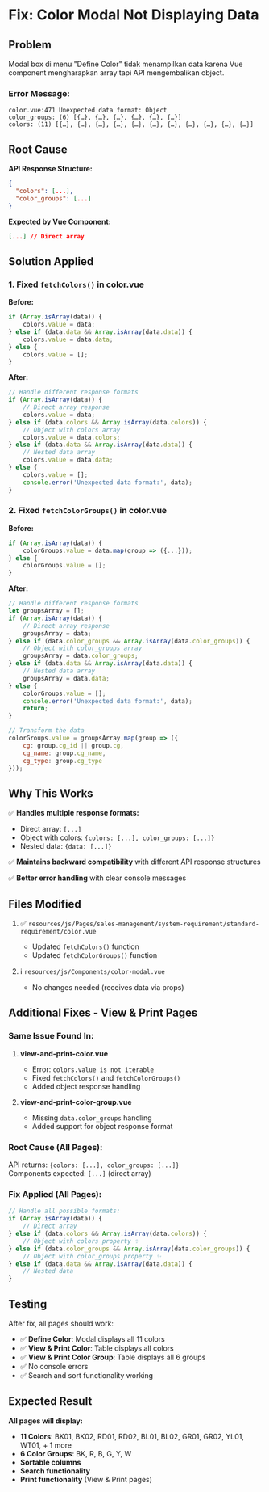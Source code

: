 # Fix: Color Modal Not Displaying Data

## Problem
Modal box di menu "Define Color" tidak menampilkan data karena Vue component mengharapkan array tapi API mengembalikan object.

### Error Message:
```
color.vue:471 Unexpected data format: Object
color_groups: (6) [{…}, {…}, {…}, {…}, {…}, {…}]
colors: (11) [{…}, {…}, {…}, {…}, {…}, {…}, {…}, {…}, {…}, {…}, {…}]
```

## Root Cause

**API Response Structure:**
```json
{
  "colors": [...],
  "color_groups": [...]
}
```

**Expected by Vue Component:**
```json
[...] // Direct array
```

## Solution Applied

### 1. Fixed `fetchColors()` in color.vue

**Before:**
```javascript
if (Array.isArray(data)) {
    colors.value = data;
} else if (data.data && Array.isArray(data.data)) {
    colors.value = data.data;
} else {
    colors.value = [];
}
```

**After:**
```javascript
// Handle different response formats
if (Array.isArray(data)) {
    // Direct array response
    colors.value = data;
} else if (data.colors && Array.isArray(data.colors)) {
    // Object with colors array
    colors.value = data.colors;
} else if (data.data && Array.isArray(data.data)) {
    // Nested data array
    colors.value = data.data;
} else {
    colors.value = [];
    console.error('Unexpected data format:', data);
}
```

### 2. Fixed `fetchColorGroups()` in color.vue

**Before:**
```javascript
if (Array.isArray(data)) {
    colorGroups.value = data.map(group => ({...}));
} else {
    colorGroups.value = [];
}
```

**After:**
```javascript
// Handle different response formats
let groupsArray = [];
if (Array.isArray(data)) {
    // Direct array response
    groupsArray = data;
} else if (data.color_groups && Array.isArray(data.color_groups)) {
    // Object with color_groups array
    groupsArray = data.color_groups;
} else if (data.data && Array.isArray(data.data)) {
    // Nested data array
    groupsArray = data.data;
} else {
    colorGroups.value = [];
    console.error('Unexpected data format:', data);
    return;
}

// Transform the data
colorGroups.value = groupsArray.map(group => ({
    cg: group.cg_id || group.cg,
    cg_name: group.cg_name,
    cg_type: group.cg_type
}));
```

## Why This Works

✅ **Handles multiple response formats:**
- Direct array: `[...]`
- Object with colors: `{colors: [...], color_groups: [...]}`
- Nested data: `{data: [...]}`

✅ **Maintains backward compatibility** with different API response structures

✅ **Better error handling** with clear console messages

## Files Modified

1. ✅ `resources/js/Pages/sales-management/system-requirement/standard-requirement/color.vue`
   - Updated `fetchColors()` function
   - Updated `fetchColorGroups()` function

2. ℹ️ `resources/js/Components/color-modal.vue`
   - No changes needed (receives data via props)

## Additional Fixes - View & Print Pages

### Same Issue Found In:

1. **view-and-print-color.vue**
   - Error: `colors.value is not iterable`
   - Fixed `fetchColors()` and `fetchColorGroups()` 
   - Added object response handling

2. **view-and-print-color-group.vue**
   - Missing `data.color_groups` handling
   - Added support for object response format

### Root Cause (All Pages):
API returns: `{colors: [...], color_groups: [...]}`  
Components expected: `[...]` (direct array)

### Fix Applied (All Pages):
```javascript
// Handle all possible formats:
if (Array.isArray(data)) {
    // Direct array
} else if (data.colors && Array.isArray(data.colors)) {
    // Object with colors property ✨
} else if (data.color_groups && Array.isArray(data.color_groups)) {
    // Object with color_groups property ✨
} else if (data.data && Array.isArray(data.data)) {
    // Nested data
}
```

## Testing

After fix, all pages should work:
- ✅ **Define Color**: Modal displays all 11 colors
- ✅ **View & Print Color**: Table displays all colors
- ✅ **View & Print Color Group**: Table displays all 6 groups
- ✅ No console errors
- ✅ Search and sort functionality working

## Expected Result

**All pages will display:**
- **11 Colors**: BK01, BK02, RD01, RD02, BL01, BL02, GR01, GR02, YL01, WT01, + 1 more
- **6 Color Groups**: BK, R, B, G, Y, W
- **Sortable columns**
- **Search functionality**
- **Print functionality** (View & Print pages)
